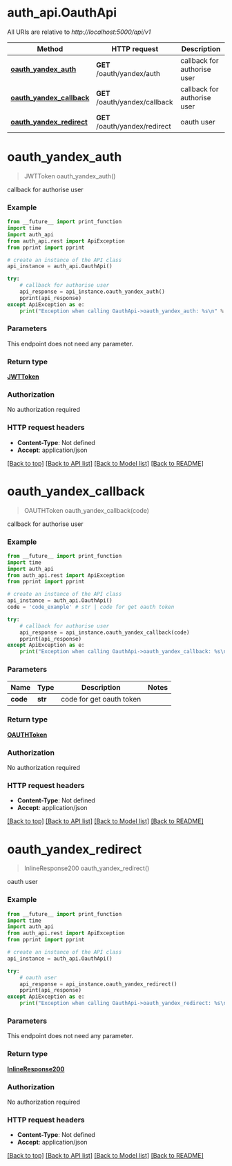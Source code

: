 # auth_api.OauthApi

All URIs are relative to *http://localhost:5000/api/v1*

Method | HTTP request | Description
------------- | ------------- | -------------
[**oauth_yandex_auth**](OauthApi.md#oauth_yandex_auth) | **GET** /oauth/yandex/auth | callback for authorise user
[**oauth_yandex_callback**](OauthApi.md#oauth_yandex_callback) | **GET** /oauth/yandex/callback | callback for authorise user
[**oauth_yandex_redirect**](OauthApi.md#oauth_yandex_redirect) | **GET** /oauth/yandex/redirect | oauth user

# **oauth_yandex_auth**
> JWTToken oauth_yandex_auth()

callback for authorise user

### Example
```python
from __future__ import print_function
import time
import auth_api
from auth_api.rest import ApiException
from pprint import pprint

# create an instance of the API class
api_instance = auth_api.OauthApi()

try:
    # callback for authorise user
    api_response = api_instance.oauth_yandex_auth()
    pprint(api_response)
except ApiException as e:
    print("Exception when calling OauthApi->oauth_yandex_auth: %s\n" % e)
```

### Parameters
This endpoint does not need any parameter.

### Return type

[**JWTToken**](JWTToken.md)

### Authorization

No authorization required

### HTTP request headers

 - **Content-Type**: Not defined
 - **Accept**: application/json

[[Back to top]](#) [[Back to API list]](../README.md#documentation-for-api-endpoints) [[Back to Model list]](../README.md#documentation-for-models) [[Back to README]](../README.md)

# **oauth_yandex_callback**
> OAUTHToken oauth_yandex_callback(code)

callback for authorise user

### Example
```python
from __future__ import print_function
import time
import auth_api
from auth_api.rest import ApiException
from pprint import pprint

# create an instance of the API class
api_instance = auth_api.OauthApi()
code = 'code_example' # str | code for get oauth token

try:
    # callback for authorise user
    api_response = api_instance.oauth_yandex_callback(code)
    pprint(api_response)
except ApiException as e:
    print("Exception when calling OauthApi->oauth_yandex_callback: %s\n" % e)
```

### Parameters

Name | Type | Description  | Notes
------------- | ------------- | ------------- | -------------
 **code** | **str**| code for get oauth token | 

### Return type

[**OAUTHToken**](OAUTHToken.md)

### Authorization

No authorization required

### HTTP request headers

 - **Content-Type**: Not defined
 - **Accept**: application/json

[[Back to top]](#) [[Back to API list]](../README.md#documentation-for-api-endpoints) [[Back to Model list]](../README.md#documentation-for-models) [[Back to README]](../README.md)

# **oauth_yandex_redirect**
> InlineResponse200 oauth_yandex_redirect()

oauth user

### Example
```python
from __future__ import print_function
import time
import auth_api
from auth_api.rest import ApiException
from pprint import pprint

# create an instance of the API class
api_instance = auth_api.OauthApi()

try:
    # oauth user
    api_response = api_instance.oauth_yandex_redirect()
    pprint(api_response)
except ApiException as e:
    print("Exception when calling OauthApi->oauth_yandex_redirect: %s\n" % e)
```

### Parameters
This endpoint does not need any parameter.

### Return type

[**InlineResponse200**](InlineResponse200.md)

### Authorization

No authorization required

### HTTP request headers

 - **Content-Type**: Not defined
 - **Accept**: application/json

[[Back to top]](#) [[Back to API list]](../README.md#documentation-for-api-endpoints) [[Back to Model list]](../README.md#documentation-for-models) [[Back to README]](../README.md)

